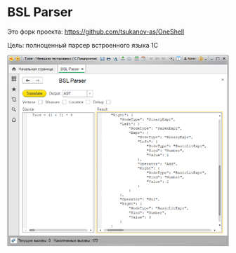 # BSL Parser

Это форк проекта: https://github.com/tsukanov-as/OneShell

Цель: полноценный парсер встроенного языка 1С

![BSL-Parser](img/1SH.png)